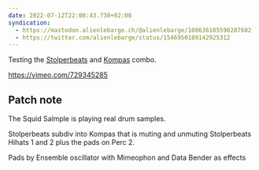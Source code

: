 ```yaml
---
date: 2022-07-12T22:08:43.730+02:00
syndication:
  - https://mastodon.alienlebarge.ch/@alienlebarge/108636185590287682
  - https://twitter.com/alienlebarge/status/1546950189142925312
---
```

Testing the [Stolperbeats](https://makingsoundmachines.com/stolperbeats/) and [Kompas](https://bastl-instruments.com/eurorack/modules/kompas) combo.

https://vimeo.com/729345285

## Patch note

The Squid Salmple is playing real drum samples.

Stolperbeats subdiv into Kompas that is muting and unmuting Stolperbeats Hihats 1 and 2 plus the pads on Perc 2.

Pads by Ensemble oscillator with Mimeophon and Data Bender as effects
